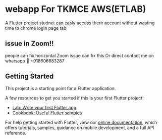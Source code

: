# webapp For TKMCE AWS(ETLAB)

A Flutter project studnet can easly access therir account
without wasting time to chrome login page tab
## issue in Zoom!!
people can fix horizontal Zoom issue can fix this 
Or direct contact me on whatsapp 📲 +918606683287 

## Getting Started

This project is a starting point for a Flutter application.

A few resources to get you started if this is your first Flutter project:

- [Lab: Write your first Flutter app](https://flutter.dev/docs/get-started/codelab)
- [Cookbook: Useful Flutter samples](https://flutter.dev/docs/cookbook)

For help getting started with Flutter, view our
[online documentation](https://flutter.dev/docs), which offers tutorials,
samples, guidance on mobile development, and a full API reference.
